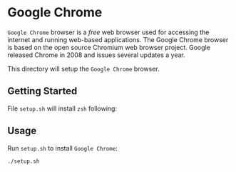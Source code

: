 # Google Chrome

`Google Chrome` browser is a _free_ web browser used for accessing the internet and running web-based applications. The Google Chrome browser is based on the open source Chromium web browser project. Google released Chrome in 2008 and issues several updates a year.

This directory will setup the `Google Chrome` browser.

## Getting Started

File `setup.sh` will install `zsh` following:

## Usage

Run `setup.sh` to install `Google Chrome`:

```bash
./setup.sh
```
